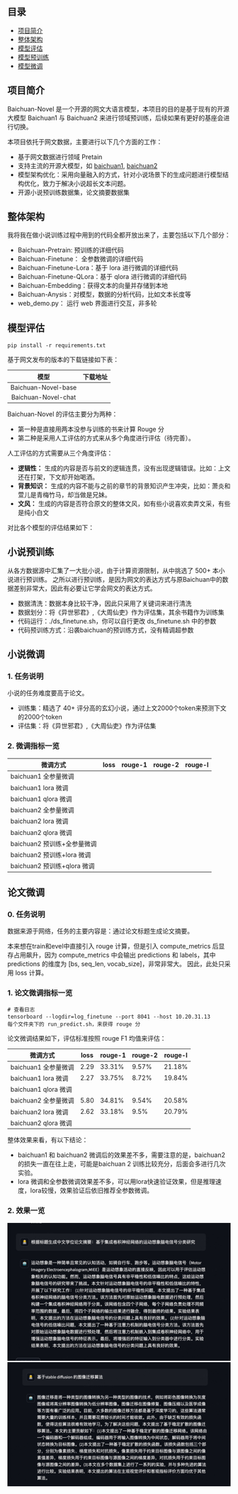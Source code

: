 
## 目录
- [项目简介](#项目简介)
- [整体架构](#整体架构)
- [模型评估](#模型评估)
- [模型预训练](#模型预训练)
- [模型微调](#模型微调)

## 项目简介
Baichuan-Novel 是一个开源的网文大语言模型，本项目的目的是基于现有的开源大模型 Baichuan1 与 Baichuan2 来进行领域预训练，后续如果有更好的基座会进行切换。

本项目依托于网文数据，主要进行以下几个方面的工作：
- 基于网文数据进行领域 Pretain
- 支持主流的开源大模型，如 [baichuan1](https://github.com/baichuan-inc/Baichuan-7B), [baichuan2](https://github.com/baichuan-inc/Baichuan2)
- 模型架构优化：采用向量融入的方式，针对小说场景下的生成问题进行模型结构优化，致力于解决小说超长文本问题。
- 开源小说预训练数据集，论文摘要数据集

## 整体架构
我将我在做小说训练过程中用到的代码全都开放出来了，主要包括以下几个部分：
- Baichuan-Pretrain: 预训练的详细代码
- Baichuan-Finetune： 全参数微调的详细代码
- Baichuan-Finetune-Lora：基于 lora 进行微调的详细代码
- Baichuan-Finetune-QLora：基于 qlora 进行微调的详细代码
- Baichuan-Embedding：获得文本的向量并存储到本地
- Baichuan-Anysis：对模型，数据的分析代码，比如文本长度等
- web_demo.py： 运行 web 界面进行交互，非多轮

## 模型评估

```
pip install -r requirements.txt
```

基于网文发布的版本的下载链接如下表：

|  模型       |  下载地址 |
|:-------:|:-------:|
| Baichuan-Novel-base  | |
| Baichuan-Novel-chat  | |

Baichuan-Novel 的评估主要分为两种： 
- 第一种是直接用两本没参与训练的书来计算 Rouge 分
- 第二种是采用人工评估的方式来从多个角度进行评估（待完善）。

人工评估的方式需要从三个角度评估：
- **逻辑性：** 生成的内容是否与前文的逻辑连贯，没有出现逻辑错误。比如：上文还在打架，下文却开始喝酒。
- **背景知识：** 生成的内容不能与之前的章节的背景知识产生冲突，比如：萧炎和萱儿是青梅竹马，却当做是兄妹。
- **文风：** 生成的内容是否符合原文的整体文风，如有些小说喜欢卖弄文采，有些是纯小白文

对比各个模型的评估结果如下：

## 小说预训练

从各方数据源中汇集了一大批小说，由于计算资源限制，从中挑选了 500+ 本小说进行预训练。
之所以进行预训练，是因为网文的表达方式与原Baichuan中的数据差别非常大，因此有必要让它学会网文的表达方式。
- 数据清洗：数据本身比较干净，因此只采用了关键词来进行清洗
- 数据划分：将《异世邪君》,《大周仙吏》作为评估集，其余书籍作为训练集
- 代码运行：./ds_finetune.sh，你可以自行更改 ds_finetune.sh 中的参数
- 代码预训练方式：沿袭baichuan的预训练方式，没有精调超参数

## 小说微调

### 1. 任务说明
小说的任务难度要高于论文。
- 训练集：精选了 40+ 评分高的玄幻小说，通过上文2000个token来预测下文的2000个token
- 评估集：将《异世邪君》,《大周仙吏》作为评估集

### 2. 微调指标一览

|  微调方式    | loss | rouge-1 | rouge-2 | rouge-l
| --- | --- | --- | --- | --- |
| baichuan1 全参量微调 | |  |  |  |
| baichuan1 lora 微调 |  |  |  |  |
| baichuan1 qlora 微调 |  | | | |
| baichuan2 全参量微调 |  |  |  |  |
| baichuan2 lora 微调 |  |  |  |  |
| baichuan2 qlora 微调 |  | | | |
| baichuan2 预训练+全参量微调 |  |  |  |  |
| baichuan2 预训练+lora 微调 |  |  |  |  |
| baichuan2 预训练+qlora 微调 |  | | | |

## 论文微调

### 0. 任务说明
数据来源于网络，任务的主要内容是：通过论文标题生成论文摘要。

本来想在train和evel中直接引入 rouge 计算，但是引入 compute_metrics 后显存占用飙升，因为 compute_metrics 中会输出 predictions 和 labels，其中 predictions 的维度为 [bs, seq_len, vocab_size]，非常非常大。
因此，此处只采用 loss 计算。


### 1. 论文微调指标一览

```
# 查看日志
tensorboard --logdir=log_finetune --port 8041 --host 10.20.31.13
每个文件夹下的 run_predict.sh，来获得 rouge 分
```

论文微调结果如下，评估标准按照 rouge F1 均值来评估：

|  微调方式    | loss | rouge-1 | rouge-2 | rouge-l
| --- | --- | --- | --- | --- |
| baichuan1 全参量微调 | 2.29 | 33.31% | 9.57% | 21.18% |
| baichuan1 lora 微调 | 2.27 | 33.75% |8.72% | 19.84% |
| baichuan1 qlora 微调 |  | | | |
| baichuan2 全参量微调 | 5.80 | 34.81% | 9.54% | 20.58% |
| baichuan2 lora 微调 | 2.62 | 33.18% | 9.5% | 20.79%|
| baichuan2 qlora 微调 |  | | | |

整体效果来看，有以下结论：
- baichuan1 和 baichuan2 微调后的效果差不多，需要注意的是，baichuan2 的损失一直在往上走，可能是baichuan 2 训练比较充分，后面会多进行几次实验。
- lora 微调和全参数微调效果差不多，可以用lora快速验证效果，但是推理速度，lora较慢，效果验证后依旧推荐全参数微调。

### 2. 效果一览
![](./image/1.jpeg)
![](./image/2.jpeg)


